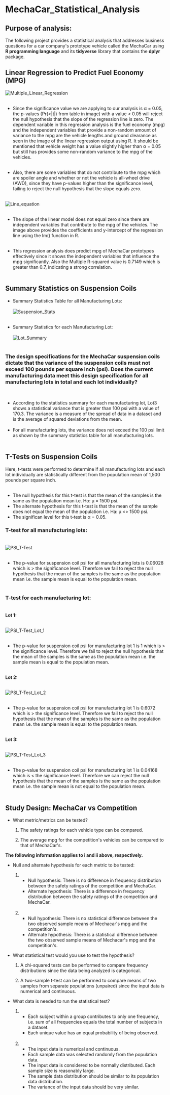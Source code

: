 # MechaCar_Statistical_Analysis
## Purpose of analysis:
The following project provides a statistical analysis that addresses business questions for a car company's prototype vehicle called the MechaCar using **R programming language** and its **tidyverse** library that contains the **dplyr** package. 
## Linear Regression to Predict Fuel Economy (MPG)<br/>

![Multiple_Linear_Regression](./images/multiple_linear_regression_mpg.png)
<br/><br/>

* Since the significance value we are applying to our analysis is α = 0.05, the p-values (Pr(<|t|) from table in image) with a value < 0.05 will reject the null hypothesis that the slope of the regression line is zero. The dependent variable in this regression analysis is the fuel economy (mpg) and the independent variables that provide a non-random amount of variance to the mpg are the vehicle lengths and ground clearance as seen in the image of the linear regression output using R. It should be mentioned that vehicle weight has a value slightly higher than α = 0.05 but still has provides some non-random variance to the mpg of the vehicles. <br/><br/>

* Also, there are some variables that do not contribute to the mpg which are spoiler angle and whether or not the vehicle is all-wheel drive (AWD), since they have p-values higher than the significance level, failing to reject the null hypothesis that the slope equals zero. <br/><br/>

![Line_equation](./images/regression_line_eq.png)
<br/><br/>

* The slope of the linear model does not equal zero since there are independent variables that contribute to the mpg of the vehicles. The image above provides the coefficients and y-intercept of the regression line using the lm() function in R. <br/><br/>

* This regression analysis does predict mpg of MechaCar prototypes effectively since it shows the independent variables that influence the mpg significantly. Also the Multiple R-squared value is 0.7149 which is greater than 0.7, indicating a strong correlation. <br/><br/>

## Summary Statistics on Suspension Coils<br/>
* Summary Statistics Table for all Manufacturing Lots:<br/><br/>
![Suspension_Stats](./images/suspension_summary_stats.png)
<br/><br/>

* Summary Statistics for each Manufacturing Lot:<br/><br/>
![Lot_Summary](./images/lot_summary.png)
<br/><br/>

### The design specifications for the MechaCar suspension coils dictate that the variance of the suspension coils must not exceed 100 pounds per square inch (psi). Does the current manufacturing data meet this design specification for all manufacturing lots in total and each lot individually?
<br/>

* According to the statistics summary for each manufacturing lot, Lot3 shows a statistical variance that is greater than 100 psi with a value of 170.3. The variance is a measure of the spread of data in a dataset and is the average of squared deviations from the mean.
<br/><br/>
* For all manufacturing lots, the variance does not exceed the 100 psi limit as shown by the summary statistics table for all manufacturing lots.<br/><br/>

## T-Tests on Suspension Coils<br/>
Here, t-tests were performed to determine if all manufacturing lots and each lot individually are statistically different from the population mean of 1,500 pounds per square inch.<br/><br/>

* The null hypothesis for this t-test is that the mean of the samples is the same as the population mean i.e. Ho: μ = 1500 psi.
* The alternate hypothesis for this t-test is that the mean of the sample does not equal the mean of the population i.e. Ha: μ <> 1500 psi.
* The significan level for this t-test is α = 0.05.

### T-test for all manufacturing lots:<br/><br/>

![PSI_T-Test](./images/psi_t_test.png)<br/><br/>

* The p-value for suspension coil psi for all manufacturing lots is 0.06028 which is > the significance level. Therefore we fail to reject the null hypothesis that the mean of the samples is the same as the population mean i.e. the sample mean is equal to the population mean. <br/><br/>

### T-test for each manufacturing lot:<br/><br/>

**Lot 1:**<br/><br/>

![PSI_T-Test_Lot_1](./images/psi_t_test_lot1.png)<br/><br/>

* The p-value for suspension coil psi for manufacturing lot 1 is 1 which is > the significance level. Therefore we fail to reject the null hypothesis that the mean of the samples is the same as the population mean i.e. the sample mean is equal to the population mean. <br/><br/>

**Lot 2:**<br/><br/>

![PSI_T-Test_Lot_2](./images/psi_t_test_lot2.png)<br/><br/>

* The p-value for suspension coil psi for manufacturing lot 1 is 0.6072 which is > the significance level. Therefore we fail to reject the null hypothesis that the mean of the samples is the same as the population mean i.e. the sample mean is equal to the population mean. <br/><br/>

**Lot 3:**<br/><br/>

![PSI_T-Test_Lot_3](./images/psi_t_test_lot3.png)<br/><br/>

* The p-value for suspension coil psi for manufacturing lot 1 is 0.04168 which is < the significance level. Therefore we can reject the null hypothesis that the mean of the samples is the same as the population mean i.e. the sample mean is not equal to the population mean. <br/><br/> 

## Study Design: MechaCar vs Competition<br/>

* What metric/metrics can be tested? <br/>

    1) The safety ratings for each vehicle type can be compared.<br/>

    2) The average mpg for the competition's vehicles can be compared to that of MechaCar's. <br/>

**The following information applies to i and ii above, respectively.**

* Null and alternate hypothesis for each metric to be tested: <br/>

    1)  * Null hypothesis: There is no difference in frequency distribution between the safety ratings of the competition and MechaCar. <br/>
        * Alternate hypothesis: There is a difference in frequency distribution between the safety ratings of the competition and MechaCar. <br/><br/>
    2)  * Null hypothesis: There is no statistical difference between the two observed sample means of Mechacar's mpg and the competition's.<br/>
        * Alternate hypothesis: There is a statistical difference between the two observed sample means of Mechacar's mpg and the competition's.<br/>

* What statistical test would you use to test the hypothesis?<br/>

    1) A chi-squared tests can be performed to compare frequency distributions since the data being analyzed is categorical.<br/>

    2) A two-sample t-test can be performed to compare means of two samples from separate populations (unpaired) since the input data is numerical and continuous. <br/>

* What data is needed to run the statistical test? <br/>

    1)  * Each subject within a group contributes to only one frequency, i.e. sum of all frequencies equals the total number of subjects in a dataset. <br/>
        * Each unique value has an equal probability of being observed.<br/><br/>

    2)  * The input data is numerical and continuous.<br/> 
        * Each sample data was selected randomly from the population data. <br/>
        * The input data is considered to be normally distributed. Each sample size is reasonably large.<br/>
        * The sample data distribution should be similar to its population data distribution. <br/>
        * The variance of the input data should be very similar.<br/>
